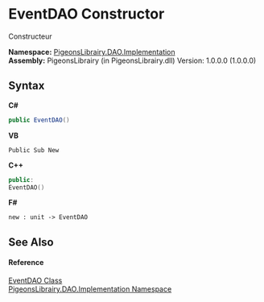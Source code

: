 # EventDAO Constructor 
 

Constructeur

**Namespace:**&nbsp;<a href="2adb8d34-aa58-66ac-cc9e-6d985aed23d8">PigeonsLibrairy.DAO.Implementation</a><br />**Assembly:**&nbsp;PigeonsLibrairy (in PigeonsLibrairy.dll) Version: 1.0.0.0 (1.0.0.0)

## Syntax

**C#**<br />
``` C#
public EventDAO()
```

**VB**<br />
``` VB
Public Sub New
```

**C++**<br />
``` C++
public:
EventDAO()
```

**F#**<br />
``` F#
new : unit -> EventDAO
```


## See Also


#### Reference
<a href="1a11cfaf-b79e-4f8f-a603-52f62fa8b3c8">EventDAO Class</a><br /><a href="2adb8d34-aa58-66ac-cc9e-6d985aed23d8">PigeonsLibrairy.DAO.Implementation Namespace</a><br />